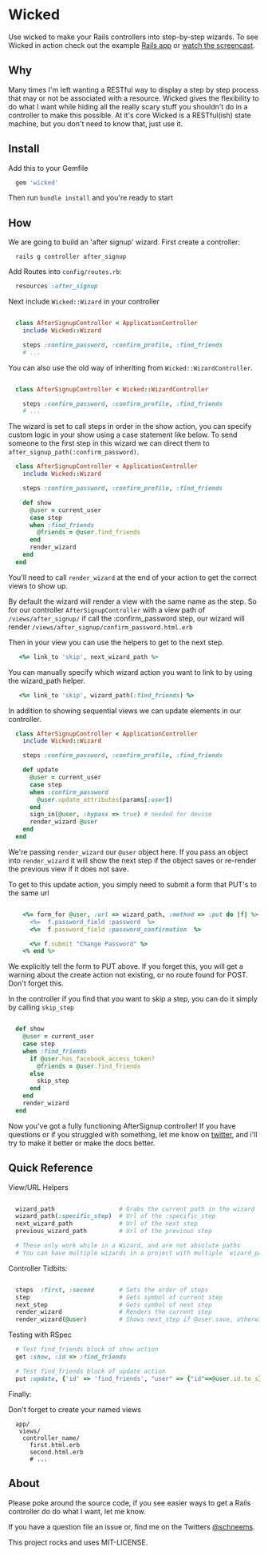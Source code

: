 # Wicked

Use wicked to make your Rails controllers into step-by-step wizards. To see Wicked in action check out the example [Rails app](https://github.com/schneems/wicked_example) or [watch the screencast](http://schneems.com/post/18437886598/wizard-ify-your-rails-controllers-with-wicked).

## Why

Many times I'm left wanting a RESTful way to display a step by step process that may or not be associated with a resource. Wicked gives the flexibility to do what I want while hiding all the really scary stuff you shouldn't do in a controller to make this possible. At it's core Wicked is a RESTful(ish) state machine, but you don't need to know that, just use it.

## Install

Add this to your Gemfile

```ruby
  gem 'wicked'
```

Then run `bundle install` and you're ready to start

## How

We are going to build an 'after signup' wizard. First create a controller:

```
  rails g controller after_signup
```

Add Routes into `config/routes.rb`:

```ruby
  resources :after_signup
```

Next include `Wicked::Wizard` in your controller

```ruby

  class AfterSignupController < ApplicationController
    include Wicked::Wizard

    steps :confirm_password, :confirm_profile, :find_friends
    # ...

```

You can also use the old way of inheriting from `Wicked::WizardController`.

```ruby

  class AfterSignupController < Wicked::WizardController

    steps :confirm_password, :confirm_profile, :find_friends
    # ...

```

The wizard is set to call steps in order in the show action, you can specify custom logic in your show using a case statement like below. To send someone to the first step in this wizard we can direct them to `after_signup_path(:confirm_password)`.

```ruby
  class AfterSignupController < ApplicationController
    include Wicked::Wizard

    steps :confirm_password, :confirm_profile, :find_friends

    def show
      @user = current_user
      case step
      when :find_friends
        @friends = @user.find_friends
      end
      render_wizard
    end
  end
```

You'll need to call `render_wizard` at the end of your action to get the correct views to show up.

By default the wizard will render a view with the same name as the step. So for our controller `AfterSignupController` with a view path of `/views/after_signup/` if call the :confirm_password step, our wizard will render `/views/after_signup/confirm_password.html.erb`

Then in your view you can use the helpers to get to the next step.

```ruby
   <%= link_to 'skip', next_wizard_path %>
```

You can manually specify which wizard action you want to link to by using the wizard_path helper.

```ruby
   <%= link_to 'skip', wizard_path(:find_friends) %>
```

In addition to showing sequential views we can update elements in our controller.


```ruby
  class AfterSignupController < ApplicationController
    include Wicked::Wizard

    steps :confirm_password, :confirm_profile, :find_friends

    def update
      @user = current_user
      case step
      when :confirm_password
        @user.update_attributes(params[:user])
      end
      sign_in(@user, :bypass => true) # needed for devise
      render_wizard @user
    end
  end
```

We're passing `render_wizard` our `@user` object here. If you pass an object into `render_wizard` it will show the next step if the object saves or re-render the previous view if it does not save.


To get to this update action, you simply need to submit a form that PUT's to the same url

```ruby

    <%= form_for @user, :url => wizard_path, :method => :put do |f| %>
      <%=  f.password_field :password  %>
      <%=  f.password_field :password_confirmation  %>

      <%= f.submit "Change Password" %>
    <% end %>

```

We explicitly tell the form to PUT above. If you forget this, you will get a warning about the create action not existing, or no route found for POST. Don't forget this.


In the controller if you find that you want to skip a step, you can do it simply by calling `skip_step`

```ruby

  def show
    @user = current_user
    case step
    when :find_friends
      if @user.has_facebook_access_token?
        @friends = @user.find_friends
      else
        skip_step
      end
    end
    render_wizard
  end

```

Now you've got a fully functioning AfterSignup controller! If you have questions or if you struggled with something, let me know on [twitter](http://twitter.com/schneems), and i'll try to make it better or make the docs better.

## Quick Reference

View/URL Helpers

```ruby

  wizard_path                  # Grabs the current path in the wizard
  wizard_path(:specific_step)  # Url of the :specific_step
  next_wizard_path             # Url of the next step
  previous_wizard_path         # Url of the previous step

  # These only work while in a Wizard, and are not absolute paths
  # You can have multiple wizards in a project with multiple `wizard_path` calls
```


Controller Tidbits:

```ruby

  steps  :first, :second       # Sets the order of steps
  step                         # Gets symbol of current step
  next_step                    # Gets symbol of next step
  render_wizard                # Renders the current step
  render_wizard(@user)         # Shows next_step if @user.save, otherwise renders current step
```

Testing with RSpec

```ruby
  # Test find_friends block of show action
  get :show, :id => :find_friends   

  # Test find_friends block of update action
  put :update, {'id' => 'find_friends', "user" => {"id"=>@user.id.to_s}}  

```

Finally:

Don't forget to create your named views

```
  app/
   views/
    controller_name/
      first.html.erb
      second.html.erb
      # ...
```

## About

Please poke around the source code, if you see easier ways to get a Rails controller do do what I want, let me know.

If you have a question file an issue or, find me on the Twitters [@schneems](http://twitter.com/schneems).

This project rocks and uses MIT-LICENSE.